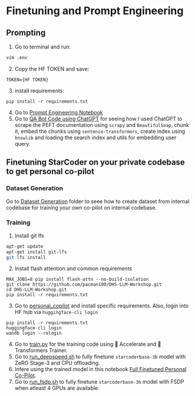 # Finetuning and Prompt Engineering

## Prompting

1. Go to terminal and run:
```bash
vim .env
```
2. Copy the HF TOKEN and save:
```
TOKEN={HF TOKEN}
```
3. install requirements:
```
pip install -r requirements.txt
```
4. Go to [Prompt Engineering Notebook](../4_Module/Prompt_Engineering.ipynb)
5. Go to [QA Bot Code using ChatGPT](https://chat.openai.com/share/eb3079ba-1379-4b9a-b21c-839feb023309) for seeing how I used ChatGPT to scrape the PEFT documentation using `scrapy` and `BeautifulSoap`, chunk it, embed the chunks using `sentence-transformers`, create index using `hnswlib` and loading the search index and utils for embedding user query.

## Finetuning StarCoder on your private codebase to get personal co-pilot

### Dataset Generation
Go to [Dataset Generation](../personal_copilot/dataset_generation/) folder to seee how to create dataset from internal codebase for training your own co-pilot on internal codebase.

### Training

1. Install git lfs
```bash
apt-get update
apt-get install git-lfs
git lfs install
```
2. Install flash attention and common requirements
```
MAX_JOBS=8 pip install flash-attn --no-build-isolation
git clone https://github.com/pacman100/DHS-LLM-Workshop.git
cd DHS-LLM-Workshop.git
pip install -r requirements.txt
```
3. Go to [personal_copilot](../personal_copilot/training/) and install specific requirements. Also, login into HF hub via `huggingface-cli login`
```
pip install -r requirements.txt
huggingface-cli login
wandb login --relogin
```
4. Go to [train.py](../personal_copilot/training/train.py) for the training code using 🤗 Accelerate and 🤗 Transformers Trainer.  
5. Go to [run_deepspeed.sh](../personal_copilot/training/run_deepspeed.sh) to fully finetune `starcoderbase-3b` model with ZeRO Stage-3 and CPU offloading.
6. Infere using the trained model in this notebook [Full Finetuned Personal Co-Pilot](../4_Module/Full%20Finetuned%20Personal%20Co-Pilot.ipynb).
7. Go to [run_fsdp.sh](../personal_copilot/training/run_fsdp.sh) to fully finetune `starcoderbase-3b` model with FSDP when atleast 4 GPUs are available.